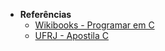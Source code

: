 
 - <strong>Referências</strong>
   - [Wikibooks - Programar em C](https://pt.wikibooks.org/wiki/Programar_em_C/Entrada_e_sa%C3%ADda_em_arquivos)
   - [UFRJ - Apostila C](http://web.archive.org/web/20071012105112/http://equipe.nce.ufrj.br/adriano/c/apostila/es.htm)
